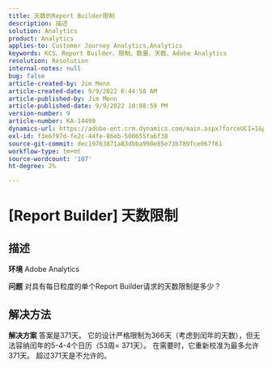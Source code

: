 ```yaml
---
title: 天数的Report Builder限制
description: 描述
solution: Analytics
product: Analytics
applies-to: Customer Journey Analytics,Analytics
keywords: KCS、Report Builder、限制、数量、天数、Adobe Analytics
resolution: Resolution
internal-notes: null
bug: false
article-created-by: Jim Menn
article-created-date: 9/9/2022 6:44:58 AM
article-published-by: Jim Menn
article-published-date: 9/9/2022 10:08:59 PM
version-number: 9
article-number: KA-14499
dynamics-url: https://adobe-ent.crm.dynamics.com/main.aspx?forceUCI=1&pagetype=entityrecord&etn=knowledgearticle&id=fcd64fe9-0a30-ed11-9db1-0022480866ad
exl-id: f3e6f97d-fe2c-44fe-86eb-500655fa6f38
source-git-commit: dec19763871a83dbba990e85e73b789fce067f61
workflow-type: tm+mt
source-wordcount: '107'
ht-degree: 2%

---
```


# [Report Builder] 天数限制

## 描述


<b>环境</b>
Adobe Analytics

<b>问题</b>
对具有每日粒度的单个Report Builder请求的天数限制是多少？


## 解决方法


<b>解决方案</b>
答案是371天。
它的设计严格限制为366天（考虑到闰年的天数），但无法容纳闰年的5-4-4个日历（53周= 371天）。
在需要时，它重新校准为最多允许371天。
超过371天是不允许的。
